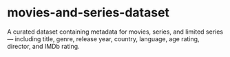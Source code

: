 # movies-and-series-dataset
A curated dataset containing metadata for movies, series, and limited series — including title, genre, release year, country, language, age rating, director, and IMDb rating.
